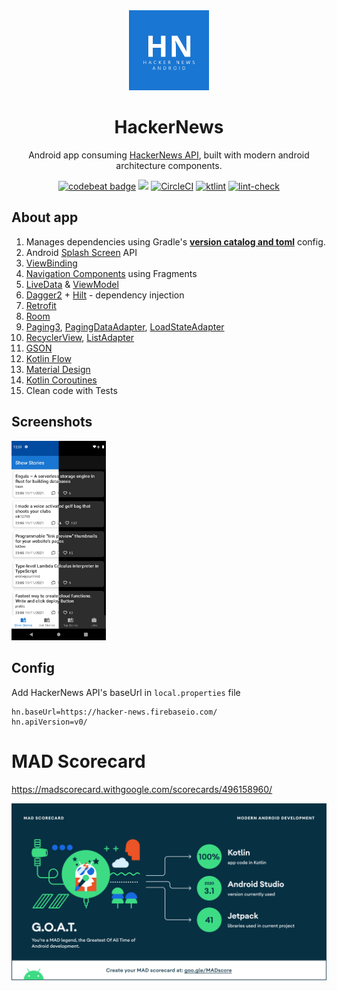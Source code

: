 <div align="center">
   <img src="app/src/main/res/drawable/logo.png" height="128" width="128"/> 
   <h1 align="center"> HackerNews </h1>
   <p align="center">Android app consuming <a href="https://hacker-news.firebaseio.com/v0/">HackerNews API</a>, built with modern android architecture components.</p>
   <a  href="https://codebeat.co/projects/github-com-fayaz07-hackernews-main"><img alt="codebeat badge" src="https://codebeat.co/badges/4dcfd535-f589-4121-b014-e212a9abb337" /></a> 
   <a href="https://www.codacy.com/gh/fayaz07/HackerNews/dashboard?utm_source=github.com&amp;utm_medium=referral&amp;utm_content=fayaz07/HackerNews&amp;utm_campaign=Badge_Grade"><img src="https://app.codacy.com/project/badge/Grade/437257ee0dfa4fb9948ce147729270be"/></a> 
   <a href="https://circleci.com/gh/fayaz07/HackerNews/tree/main"><img alt="CircleCI" src="https://circleci.com/gh/fayaz07/HackerNews/tree/main.svg?style=svg" /></a> 
   <a href="https://ktlint.github.io/"><img alt="ktlint" src="https://img.shields.io/badge/code%20style-%E2%9D%A4-FF4081.svg" /></a>
   <a href="https://github.com/fayaz07/HackerNews/actions/workflows/ktlint.yml"><img alt="lint-check" src="https://github.com/fayaz07/HackerNews/actions/workflows/ktlint.yml/badge.svg"/> </a>
</div>

## About app

1. Manages dependencies using Gradle's [**version catalog and toml**](https://docs.gradle.org/current/userguide/platforms.html) config.
2. Android [Splash Screen](https://developer.android.com/guide/topics/ui/splash-screen) API
3. [ViewBinding](https://developer.android.com/topic/libraries/view-binding)
4. [Navigation Components](https://developer.android.com/guide/navigation/navigation-getting-started) using Fragments
5. [LiveData](https://developer.android.com/reference/android/arch/lifecycle/LiveData) & [ViewModel](https://developer.android.com/reference/android/arch/lifecycle/ViewModel)
6. [Dagger2](https://developer.android.com/training/dependency-injection/dagger-basics) + [Hilt](https://developer.android.com/training/dependency-injection/hilt-android) - dependency injection
7. [Retrofit](https://square.github.io/retrofit/)
8. [Room](https://developer.android.com/training/data-storage/room)
9. [Paging3](https://developer.android.com/topic/libraries/architecture/paging/v3-overview), [PagingDataAdapter](https://developer.android.com/reference/kotlin/androidx/paging/PagingDataAdapter), [LoadStateAdapter](https://developer.android.com/reference/kotlin/androidx/paging/LoadStateAdapter)
10. [RecyclerView](https://developer.android.com/guide/topics/ui/layout/recyclerview), [ListAdapter](https://developer.android.com/reference/androidx/recyclerview/widget/ListAdapter)
11. [GSON](https://github.com/google/gson)
12. [Kotlin Flow](https://developer.android.com/kotlin/flow)
13. [Material Design](https://material.io/develop/android)
14. [Kotlin Coroutines](https://developer.android.com/kotlin/coroutines)
15. Clean code with Tests

## Screenshots

<img src="screenshots/Screenshot_1639852787.png" width="30%" height="30%"/>

## Config

Add HackerNews API's baseUrl in `local.properties` file

```properties
hn.baseUrl=https://hacker-news.firebaseio.com/
hn.apiVersion=v0/
```

# MAD Scorecard

https://madscorecard.withgoogle.com/scorecards/496158960/

<img src="screenshots/mad/summary.png"/>
